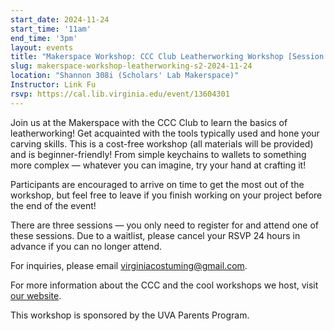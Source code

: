 ```yaml
---
start_date: 2024-11-24
start_time: '11am'
end_time: '3pm'
layout: events
title: "Makerspace Workshop: CCC Club Leatherworking Workshop [Session B]"
slug: makerspace-workshop-leatherworking-s2-2024-11-24
location: "Shannon 308i (Scholars' Lab Makerspace)"
Instructor: Link Fu
rsvp: https://cal.lib.virginia.edu/event/13604301
---
```

Join us at the Makerspace with the CCC Club to learn the basics of leatherworking! Get acquainted with the tools typically used and hone your carving skills. This is a cost-free workshop (all materials will be provided) and is beginner-friendly! From simple keychains to wallets to something more complex — whatever you can imagine, try your hand at crafting it!

Participants are encouraged to arrive on time to get the most out of the workshop, but feel free to leave if you finish working on your project before the end of the event!

There are three sessions — you only need to register for and attend one of these sessions. Due to a waitlist, please cancel your RSVP 24 hours in advance if you can no longer attend.

For inquiries, please email virginiacostuming@gmail.com.

For more information about the CCC and the cool workshops we host, visit [our website](https://linktr.ee/ccc.clubatuva).

This workshop is sponsored by the UVA Parents Program.